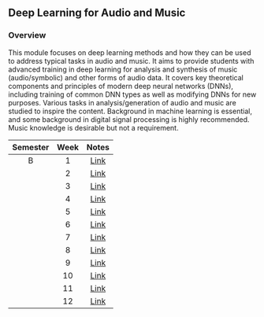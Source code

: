 ## Deep Learning for Audio and Music

### Overview
This module focuses on deep learning methods and how they can be used to address typical tasks in audio and music. It aims to provide students with advanced training in deep learning for analysis and synthesis of music (audio/symbolic) and other forms of audio data. It covers key theoretical components and principles of modern deep neural networks (DNNs), including training of common DNN types as well as modifying DNNs for new purposes. Various tasks in analysis/generation of audio and music are studied to inspire the content. Background in machine learning is essential, and some background in digital signal processing is highly recommended. Music knowledge is desirable but not a requirement.

| Semester   |      Week |  Notes | 
|:----------:|:-------------:|:------:|
| B |  1 | [Link](https://github.com/mughees-asif/postgraduate-artificial-intelligence/tree/master/Semester%20B/Deep%20Learning%20for%20Audio%20and%20Music/notes/Week%201) | 
|  |  2 | [Link](https://github.com/mughees-asif/postgraduate-artificial-intelligence/tree/master/Semester%20B/Deep%20Learning%20for%20Audio%20and%20Music/notes/Week%202) | 
|  |  3 | [Link]() | 
|  |  4 | [Link]() |
|  |  5 | [Link]() | 
|  |  6 | [Link]() | 
|  |  7 | [Link]() | 
|  |  8 | [Link]() | 
|  |  9 | [Link]() | 
|  |  10 | [Link]() | 
|  |  11 | [Link]() | 
|  |  12 | [Link]() | 
